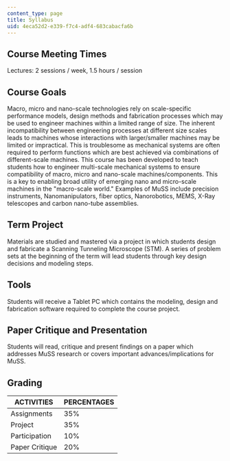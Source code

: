 ```yaml
---
content_type: page
title: Syllabus
uid: 4eca52d2-e339-f7c4-adf4-683cabacfa6b
---
```


Course Meeting Times
--------------------

Lectures: 2 sessions / week, 1.5 hours / session

Course Goals
------------

Macro, micro and nano-scale technologies rely on scale-specific performance models, design methods and fabrication processes which may be used to engineer machines within a limited range of size. The inherent incompatibility between engineering processes at different size scales leads to machines whose interactions with larger/smaller machines may be limited or impractical. This is troublesome as mechanical systems are often required to perform functions which are best achieved via combinations of different-scale machines. This course has been developed to teach students how to engineer multi-scale mechanical systems to ensure compatibility of macro, micro and nano-scale machines/components. This is a key to enabling broad utility of emerging nano and micro-scale machines in the "macro-scale world." Examples of MuSS include precision instruments, Nanomanipulators, fiber optics, Nanorobotics, MEMS, X-Ray telescopes and carbon nano-tube assemblies.

Term Project
------------

Materials are studied and mastered via a project in which students design and fabricate a Scanning Tunneling Microscope (STM). A series of problem sets at the beginning of the term will lead students through key design decisions and modeling steps.

Tools
-----

Students will receive a Tablet PC which contains the modeling, design and fabrication software required to complete the course project.

Paper Critique and Presentation
-------------------------------

Students will read, critique and present findings on a paper which addresses MuSS research or covers important advances/implications for MuSS.

Grading
-------

| ACTIVITIES | PERCENTAGES |
| --- | --- |
| Assignments | 35% |
| Project | 35% |
| Participation | 10% |
| Paper Critique | 20%